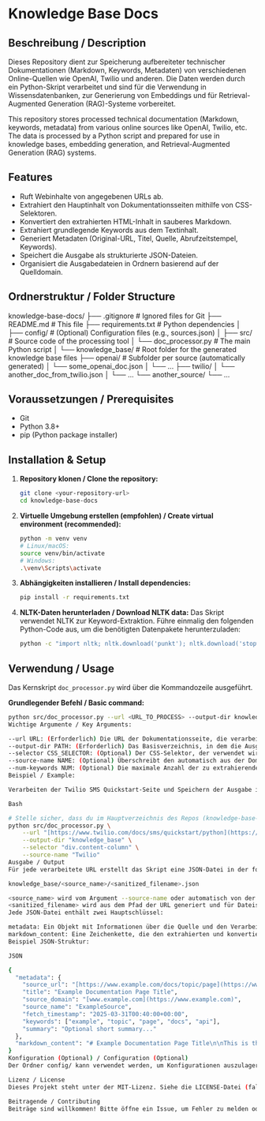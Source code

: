 # Knowledge Base Docs

## Beschreibung / Description

Dieses Repository dient zur Speicherung aufbereiteter technischer Dokumentationen (Markdown, Keywords, Metadaten) von verschiedenen Online-Quellen wie OpenAI, Twilio und anderen. Die Daten werden durch ein Python-Skript verarbeitet und sind für die Verwendung in Wissensdatenbanken, zur Generierung von Embeddings und für Retrieval-Augmented Generation (RAG)-Systeme vorbereitet.

This repository stores processed technical documentation (Markdown, keywords, metadata) from various online sources like OpenAI, Twilio, etc. The data is processed by a Python script and prepared for use in knowledge bases, embedding generation, and Retrieval-Augmented Generation (RAG) systems.

## Features

* Ruft Webinhalte von angegebenen URLs ab.
* Extrahiert den Hauptinhalt von Dokumentationsseiten mithilfe von CSS-Selektoren.
* Konvertiert den extrahierten HTML-Inhalt in sauberes Markdown.
* Extrahiert grundlegende Keywords aus dem Textinhalt.
* Generiert Metadaten (Original-URL, Titel, Quelle, Abrufzeitstempel, Keywords).
* Speichert die Ausgabe als strukturierte JSON-Dateien.
* Organisiert die Ausgabedateien in Ordnern basierend auf der Quelldomain.

## Ordnerstruktur / Folder Structure

knowledge-base-docs/
├── .gitignore             # Ignored files for Git
├── README.md              # This file
├── requirements.txt       # Python dependencies
│
├── config/                # (Optional) Configuration files (e.g., sources.json)
│
├── src/                   # Source code of the processing tool
│   └── doc_processor.py   # The main Python script
│
└── knowledge_base/        # Root folder for the generated knowledge base files
├── openai/            # Subfolder per source (automatically generated)
│   └── some_openai_doc.json
│   └── ...
├── twilio/
│   └── another_doc_from_twilio.json
│   └── ...
└── another_source/
└── ...


## Voraussetzungen / Prerequisites

* Git
* Python 3.8+
* pip (Python package installer)

## Installation & Setup

1.  **Repository klonen / Clone the repository:**
    ```bash
    git clone <your-repository-url>
    cd knowledge-base-docs
    ```

2.  **Virtuelle Umgebung erstellen (empfohlen) / Create virtual environment (recommended):**
    ```bash
    python -m venv venv
    # Linux/macOS:
    source venv/bin/activate
    # Windows:
    .\venv\Scripts\activate
    ```

3.  **Abhängigkeiten installieren / Install dependencies:**
    ```bash
    pip install -r requirements.txt
    ```

4.  **NLTK-Daten herunterladen / Download NLTK data:**
    Das Skript verwendet NLTK zur Keyword-Extraktion. Führe einmalig den folgenden Python-Code aus, um die benötigten Datenpakete herunterzuladen:
    ```bash
    python -c "import nltk; nltk.download('punkt'); nltk.download('stopwords')"
    ```

## Verwendung / Usage

Das Kernskript `doc_processor.py` wird über die Kommandozeile ausgeführt.

**Grundlegender Befehl / Basic command:**

```bash
python src/doc_processor.py --url <URL_TO_PROCESS> --output-dir knowledge_base [OPTIONS]
Wichtige Argumente / Key Arguments:

--url URL: (Erforderlich) Die URL der Dokumentationsseite, die verarbeitet werden soll.
--output-dir PATH: (Erforderlich) Das Basisverzeichnis, in dem die Ausgabedateien gespeichert werden sollen. Verwende knowledge_base, um die Daten innerhalb dieses Repos zu speichern.
--selector CSS_SELECTOR: (Optional) Der CSS-Selektor, der verwendet wird, um den Hauptinhaltsbereich der Seite zu identifizieren. Dies ist oft der wichtigste und am schwierigsten zu bestimmende Parameter. Verwende die Entwicklertools deines Browsers (Rechtsklick -> Untersuchen), um den richtigen Selektor zu finden (z.B. main, article, #content, .main-content). Wenn nicht angegeben, versucht das Skript Standardselektoren (article, main, etc.).
--source-name NAME: (Optional) Überschreibt den automatisch aus der Domain abgeleiteten Namen der Quelle (z.B. "OpenAI", "Twilio").
--num-keywords NUM: (Optional) Die maximale Anzahl der zu extrahierenden Keywords (Standard: 15).
Beispiel / Example:

Verarbeiten der Twilio SMS Quickstart-Seite und Speichern der Ausgabe im knowledge_base-Ordner, wobei div.content-column als Hauptinhaltsselektor verwendet wird:

Bash

# Stelle sicher, dass du im Hauptverzeichnis des Repos (knowledge-base-docs/) bist
python src/doc_processor.py \
    --url "[https://www.twilio.com/docs/sms/quickstart/python](https://www.twilio.com/docs/sms/quickstart/python)" \
    --output-dir "knowledge_base" \
    --selector "div.content-column" \
    --source-name "Twilio"
Ausgabe / Output
Für jede verarbeitete URL erstellt das Skript eine JSON-Datei in der folgenden Struktur:

knowledge_base/<source_name>/<sanitized_filename>.json

<source_name> wird vom Argument --source-name oder automatisch von der URL-Domain abgeleitet.
<sanitized_filename> wird aus dem Pfad der URL generiert und für Dateisysteme bereinigt.
Jede JSON-Datei enthält zwei Hauptschlüssel:

metadata: Ein Objekt mit Informationen über die Quelle und den Verarbeitungsvorgang.
markdown_content: Eine Zeichenkette, die den extrahierten und konvertierten Inhalt im Markdown-Format enthält.
Beispiel JSON-Struktur:

JSON

{
  "metadata": {
    "source_url": "[https://www.example.com/docs/topic/page](https://www.google.com/search?q=https://www.example.com/docs/topic/page)",
    "title": "Example Documentation Page Title",
    "source_domain": "[www.example.com](https://www.example.com)",
    "source_name": "ExampleSource",
    "fetch_timestamp": "2025-03-31T00:40:00+00:00",
    "keywords": ["example", "topic", "page", "docs", "api"],
    "summary": "Optional short summary..."
  },
  "markdown_content": "# Example Documentation Page Title\n\nThis is the main content converted to Markdown...\n\n```python\nprint('Hello, world!')\n```\n\n## Sub-heading\n\nMore details here..."
}
Konfiguration (Optional) / Configuration (Optional)
Der Ordner config/ kann verwendet werden, um Konfigurationen auszulagern, z.B. eine sources.json-Datei, die Listen von URLs, bevorzugte Selektoren pro Domain oder andere Einstellungen enthält. Das Skript müsste entsprechend angepasst werden, um diese Konfigurationen zu lesen.

Lizenz / License
Dieses Projekt steht unter der MIT-Lizenz. Siehe die LICENSE-Datei (falls vorhanden) für Details. / This project is licensed under the MIT License. See the LICENSE file (if available) for details.

Beitragende / Contributing
Beiträge sind willkommen! Bitte öffne ein Issue, um Fehler zu melden oder Funktionen vorzuschlagen, oder erstelle einen Pull Request. / Contributions are welcome! Please open an issue to report bugs or suggest features, or submit a pull request.